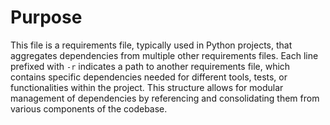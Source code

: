 # Purpose
This file is a requirements file, typically used in Python projects, that aggregates dependencies from multiple other requirements files. Each line prefixed with `-r` indicates a path to another requirements file, which contains specific dependencies needed for different tools, tests, or functionalities within the project. This structure allows for modular management of dependencies by referencing and consolidating them from various components of the codebase.
